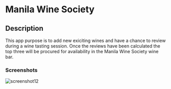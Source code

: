 # Manila Wine Society

## Description

This app purpose is to add new exiciting wines and have a chance to review during a wine tasting session.  Once the reviews have been calculated the top three will be procured for availability in the Manila Wine Society wine bar.  

### Screenshots
![screenshot12](https://user-images.githubusercontent.com/55121344/161134191-a6469733-161a-47bd-9990-8597fe0e062d.gif)




